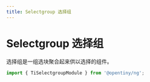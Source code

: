 ```yaml
---
title: Selectgroup 选择组
---
```


# Selectgroup 选择组

<div class="used-tiny">

选择组是一组选块聚合起来供以选择的组件。

```typescript
import { TiSelectgroupModule } from '@opentiny/ng';
```

</div>

